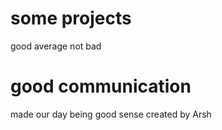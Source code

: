 # some projects 
good
average 
not bad
# good communication
made our day 
being good sense
created by Arsh